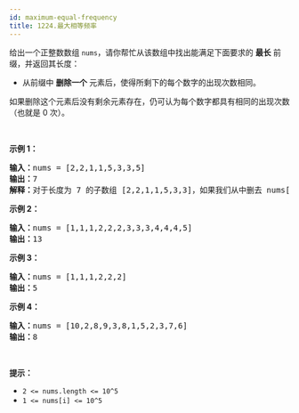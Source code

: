 ```yaml
---
id: maximum-equal-frequency
title: 1224.最大相等频率
---
```

给出一个正整数数组 <code>nums</code>，请你帮忙从该数组中找出能满足下面要求的 **最长** 前缀，并返回其长度：


- 从前缀中 **删除一个** 元素后，使得所剩下的每个数字的出现次数相同。

如果删除这个元素后没有剩余元素存在，仍可认为每个数字都具有相同的出现次数（也就是 0 次）。

 

**示例 1：**


<pre><strong>输入：</strong>nums = [2,2,1,1,5,3,3,5]<br/><strong>输出：</strong>7<br/><strong>解释：</strong>对于长度为 7 的子数组 [2,2,1,1,5,3,3]，如果我们从中删去 nums[4]=5，就可以得到 [2,2,1,1,3,3]，里面每个数字都出现了两次。<br/></pre>

**示例 2：**


<pre><strong>输入：</strong>nums = [1,1,1,2,2,2,3,3,3,4,4,4,5]<br/><strong>输出：</strong>13<br/></pre>

**示例 3：**


<pre><strong>输入：</strong>nums = [1,1,1,2,2,2]<br/><strong>输出：</strong>5<br/></pre>

**示例 4：**


<pre><strong>输入：</strong>nums = [10,2,8,9,3,8,1,5,2,3,7,6]<br/><strong>输出：</strong>8<br/></pre>

 

**提示：**


- <code>2 &lt;= nums.length &lt;= 10^5</code>
- <code>1 &lt;= nums[i] &lt;= 10^5</code>

